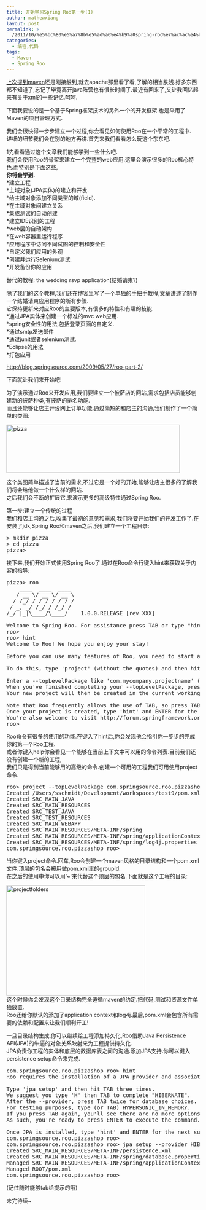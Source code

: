 ```yaml
---
title: 开始学习Spring Roo第一步(1)
author: mathewxiang
layout: post
permalink: >
  /2011/10/%e5%bc%80%e5%a7%8b%e5%ad%a6%e4%b9%a0spring-roo%e7%ac%ac%e4%b8%80%e6%ad%a51/
categories:
  - 编程,代码
tags:
  - Maven
  - Spring Roo
---
```

[上次提到maven][1]还是刚接触到,就去apache那里看了看,了解的相当肤浅.好多东西都不知道了,忘记了毕竟离开java阵营也有很长时间了.最近有回来了,又让我回忆起来有关于xml的一些记忆.呵呵.

下面我要说的是一个基于Spring框架技术的另外一个的开发框架.也是采用了Maven的项目管理方式.

我们会很快得一步步建立一个过程,你会看见如何使用Roo在一个平常的工程中.  
详细的细节我们会在别的地方再讲.首先来我们看看怎么玩这个东东吧.

1先看看通过这个文章我们能够学到一些什么吧.  
我们会使用Roo的骨架来建立一个完整的web应用.这里会演示很多的Roo核心特色.而特别是下面这些,  
**你将会学到.**  
*建立工程  
*主域对象(JPA实体)的建立和开发.  
*给主域对象添加不同类型的域(field).  
*在主域对象间建立关系  
*集成测试的自动创建  
*建立IDE识别的工程  
*web层的自动架构  
*在web容器里运行程序  
*应用程序中访问不同试图的控制和安全性  
*自定义我们应用的外观  
*创建并运行Selenium测试.  
*开发备份你的应用

<!--more-->

替代的教程: the wedding rsvp application(结婚请柬?)

除了我们的这个教程,我们还在博客里写了一个单独的手把手教程,文章讲述了制作一个结婚请柬应用程序的所有步骤.  
它保持更新来对应Roo的主要版本,有很多的特性和有趣的技能.  
*通过JPA实体来创建一个标准的mvc web应用.  
*spring安全性的用法,包括登录页面的自定义.  
*通过smtp发送邮件  
*通过junit或者selenium测试.  
*Eclipse的用法  
*打包应用

<http://blog.springsource.com/2009/05/27/roo-part-2/>

下面就让我们来开始吧!

为了演示通过Roo来开发应用,我们要建立一个披萨店的网站,需求包括店员能够创建新的披萨种类,有披萨的排名功能.  
而且还能够让店主开设网上订单功能.通过简短的和店主的沟通,我们制作了一个简单的类图:

[<img style="background-image: none; padding-left: 0px; padding-right: 0px; display: inline; padding-top: 0px; border-width: 0px;" title="pizza" src="http://www.yyxzy.org/wp-content/uploads/2011/10/pizza_thumb.png" alt="pizza" width="452" height="125" border="0" />][2]

这个类图简单描述了当前的需求,不过它是一个好的开始,能够让店主很多的了解我们将会给他做一个什么样的网站.  
之后我们会不断的扩展它,来演示更多的高级特性通过Spring Roo.

第一步:建立一个传统的过程  
我们和店主沟通之后,收集了最初的意见和需求,我们将要开始我们的开发工作了.在安装了jdk,Spring Roo和maven之后,我们建立一个工程目录:

<pre class="shell">&gt; mkdir pizza
&gt; cd pizza
pizza&gt;</pre>

接下来,我们开始正式使用Spring Roo了.通过在Roo命令行键入hint来获取关于内容的指导:

<pre class="shell">pizza&gt; roo
    ____  ____  ____
   / __ \/ __ \/ __ \
  / /_/ / / / / / / /
 / _, _/ /_/ / /_/ /
/_/ |_|\____/\____/    1.0.0.RELEASE [rev XXX]

Welcome to Spring Roo. For assistance press TAB or type "hint" then hit ENTER.
roo&gt;
roo&gt; hint
Welcome to Roo! We hope you enjoy your stay!

Before you can use many features of Roo, you need to start a new project.

To do this, type 'project' (without the quotes) and then hit TAB.

Enter a --topLevelPackage like 'com.mycompany.projectname' (no quotes).
When you've finished completing your --topLevelPackage, press ENTER.
Your new project will then be created in the current working directory.

Note that Roo frequently allows the use of TAB, so press TAB regularly.
Once your project is created, type 'hint' and ENTER for the next suggestion.
You're also welcome to visit http://forum.springframework.org for Roo help.
roo&gt;</pre>

Roo命令有很多的使用的功能.在键入了hint后,你会发现他会指引你一步步的完成你的第一个Roo工程.  
或者你键入help你会看见一个能够在当前上下文中可以用的命令列表.目前我们还没有创建一个新的工程,  
我们只是得到当前能够用的高级的命令.创建一个可用的工程我们可用使用project命令.

<pre class="shell">roo&gt; project --topLevelPackage com.springsource.roo.pizzashop
Created /Users/sschmidt/Development/workspaces/test9/pom.xml
Created SRC_MAIN_JAVA
Created SRC_MAIN_RESOURCES
Created SRC_TEST_JAVA
Created SRC_TEST_RESOURCES
Created SRC_MAIN_WEBAPP
Created SRC_MAIN_RESOURCES/META-INF/spring
Created SRC_MAIN_RESOURCES/META-INF/spring/applicationContext.xml
Created SRC_MAIN_RESOURCES/META-INF/spring/log4j.properties
com.springsource.roo.pizzashop roo&gt;</pre>

当你键入project命令.回车,Roo会创建一个maven风格的目录结构和一个pom.xml文件.顶层的包名会被用做pom.xml里的groupId.  
在之后的使用中你可以用’~'来代替这个顶层的包名.下面就是这个工程的目录:

[<img style="background-image: none; padding-left: 0px; padding-right: 0px; display: inline; padding-top: 0px; border: 0px;" title="projectfolders" src="http://www.yyxzy.org/wp-content/uploads/2011/10/projectfolders_thumb.png" alt="projectfolders" width="362" height="287" border="0" />][3]  
这个时候你会发现这个目录结构完全遵循maven的约定.把代码,测试和资源文件单独放置.  
Roo还给你默认的添加了application context和log4j.最后,pom.xml会包含所有需要的依赖和配置来让我们顺利开工!

一旦目录结构生成,你可以继续给工程添加持久化,Roo借助Java Persistence API(JPA)的牛逼的对象关系映射来为工程提供持久化.  
JPA负责你工程的实体和底层的数据库表之间的沟通.添加JPA支持.你可以键入persistence setup命令来完成.

<pre class="shell">com.springsource.roo.pizzashop roo&gt; hint
Roo requires the installation of a JPA provider and associated database.

Type 'jpa setup' and then hit TAB three times.
We suggest you type 'H' then TAB to complete "HIBERNATE".
After the --provider, press TAB twice for database choices.
For testing purposes, type (or TAB) HYPERSONIC_IN_MEMORY.
If you press TAB again, you'll see there are no more options.
As such, you're ready to press ENTER to execute the command.

Once JPA is installed, type 'hint' and ENTER for the next suggestion.
com.springsource.roo.pizzashop roo&gt;
com.springsource.roo.pizzashop roo&gt; jpa setup --provider HIBERNATE --database HYPERSONIC_IN_MEMORY
Created SRC_MAIN_RESOURCES/META-INF/persistence.xml
Created SRC_MAIN_RESOURCES/META-INF/spring/database.properties
Managed SRC_MAIN_RESOURCES/META-INF/spring/applicationContext.xml
Managed ROOT/pom.xml
com.springsource.roo.pizzashop roo&gt;</pre>

(记住随时能够tab给提示的哦)

未完待续~

 [1]: http://www.yyxzy.org/2011/09/%E4%BB%80%E4%B9%88%E6%98%AFmaven/
 [2]: http://www.yyxzy.org/wp-content/uploads/2011/10/pizza.png
 [3]: http://www.yyxzy.org/wp-content/uploads/2011/10/projectfolders.png